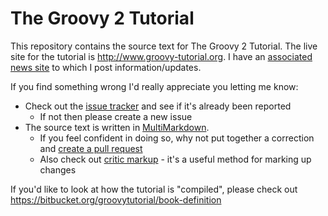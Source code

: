 # The Groovy 2 Tutorial

This repository contains the source text for The Groovy 2 Tutorial. The live site for the tutorial is <http://www.groovy-tutorial.org>. I have an [associated news site](<http://news.groovy-tutorial.org>) to which I post information/updates.

If you find something wrong I'd really appreciate you letting me know:

- Check out the [issue tracker](https://bitbucket.org/groovytutorial/groovy-tutorial/issues?status=new&status=open) and see if it's already been reported
	- If not then please create a new issue
- The source text is written in [MultiMarkdown](http://fletcherpenney.net/multimarkdown/). 
	- If you feel confident in doing so, why not put together a correction and [create a pull request](https://confluence.atlassian.com/display/BITBUCKET/Fork+a+Repo,+Compare+Code,+and+Create+a+Pull+Request) 
	- Also check out [critic markup](http://fletcher.github.io/MultiMarkdown-4/criticmarkup) - it's a useful method for marking up changes

If you'd like to look at how the tutorial is "compiled", please check out <https://bitbucket.org/groovytutorial/book-definition>

